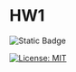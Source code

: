 # HW1
![Static Badge](https://img.shields.io/badge/Python-Black?style=for-the-badge&logo=Python)

[![License: MIT](https://img.shields.io/badge/License-MIT-yellow.svg)](https://opensource.org/licenses/MIT)

